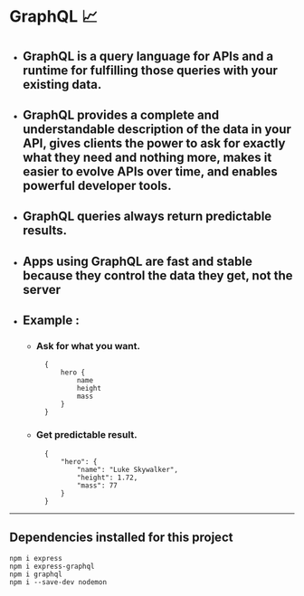 # GraphQL 📈

- ## **GraphQL** is a query language for **APIs** and a runtime for fulfilling those queries with your existing data.

- ## **GraphQL** provides a complete and understandable description of the data in your API, gives clients the power to ask for **exactly what they need and nothing more**, makes it easier to evolve APIs over time, and enables powerful developer tools.

- ## **GraphQL** queries always return predictable results. 
- ## Apps using GraphQL are fast and stable because **they control the data they get**, not the server

- ## Example :

    - ### Ask for what you want.
            {
                hero {
                    name
                    height
                    mass
                }
            }
    - ### Get predictable result.

            {
                "hero": {
                    "name": "Luke Skywalker",
                    "height": 1.72,
                    "mass": 77
                }
            }

---

##  Dependencies installed for this project 
    
    npm i express
    npm i express-graphql
    npm i graphql
    npm i --save-dev nodemon